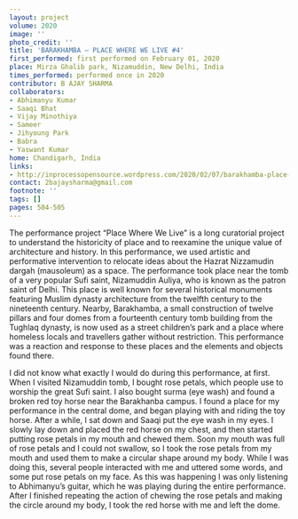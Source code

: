```yaml
---
layout: project
volume: 2020
image: ''
photo_credit: ''
title: 'BARAKHAMBA – PLACE WHERE WE LIVE #4'
first_performed: first performed on February 01, 2020
place: Mirza Ghalib park, Nizamuddin, New Delhi, India
times_performed: performed once in 2020
contributor: B AJAY SHARMA
collaborators:
- Abhimanyu Kumar
- Saaqi Bhat
- Vijay Minothiya
- Sameer
- Jihyoung Park
- Babra
- Yaswant Kumar
home: Chandigarh, India
links:
- http://inprocessopensource.wordpress.com/2020/02/07/barakhamba-place-where-we-live4
contact: 2bajaysharma@gmail.com
footnote: ''
tags: []
pages: 504-505
---
```

The performance project “Place Where We Live” is a long curatorial project to understand the historicity of place and to reexamine the unique value of architecture and history. In this performance, we used artistic and performative intervention to relocate ideas about the Hazrat Nizzamudin <span class="ITALIC">dargah</span> (mausoleum) as a space. The performance took place near the tomb of a very popular Sufi saint, Nizamuddin Auliya, who is known as the patron saint of Delhi. This place is well known for several historical monuments featuring Muslim dynasty architecture from the twelfth century to the nineteenth century. Nearby, Barakhamba, a small construction of twelve pillars and four domes from a fourteenth century tomb building from the Tughlaq dynasty, is now used as a street children’s park and a place where homeless locals and travellers gather without restriction. This performance was a reaction and response to these places and the elements and objects found there.

I did not know what exactly I would do during this performance, at first. When I visited Nizamuddin tomb, I bought rose petals, which people use to worship the great Sufi saint. I also bought surma (eye wash) and found a broken red toy horse near the Barakhanba campus. I found a place for my performance in the central dome, and began playing with and riding the toy horse. After a while, I sat down and Saaqi put the eye wash in my eyes. I slowly lay down and placed the red horse on my chest, and then started putting rose petals in my mouth and chewed them. Soon my mouth was full of rose petals and I could not swallow, so I took the rose petals from my mouth and used them to make a circular shape around my body. While I was doing this, several people interacted with me and uttered some words, and some put rose petals on my face. As this was happening I was only listening to Abhimanyu’s guitar, which he was playing during the entire performance. After I finished repeating the action of chewing the rose petals and making the circle around my body, I took the red horse with me and left the dome.